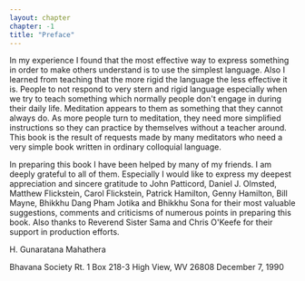 ```yaml
---
layout: chapter
chapter: -1
title: "Preface"
---
```


In my experience I found that the most effective way to express something in order to make others understand is to use the simplest language. Also I learned from teaching that the more rigid the language the less effective it is. People to not respond to very stern and rigid language especially when we try to teach something which normally people don't engage in during their daily life. Meditation appears to them as something that they cannot always do. As more people turn to meditation, they need more simplified instructions so they can practice by themselves without a teacher around. This book is the result of requests made by many meditators who need a very simple book written in ordinary colloquial language.

In preparing this book I have been helped by many of my friends. I am deeply grateful to all of them. Especially I would like to express my deepest appreciation and sincere gratitude to John Patticord, Daniel J. Olmsted, Matthew Flickstein, Carol Flickstein, Patrick Hamilton, Genny Hamilton, Bill Mayne, Bhikkhu Dang Pham Jotika and Bhikkhu Sona for their most valuable suggestions, comments and criticisms of numerous points in preparing this book. Also thanks to Reverend Sister Sama and Chris O'Keefe for their support in production efforts.

H. Gunaratana Mahathera

Bhavana Society
Rt. 1 Box 218-3
High View, WV 26808
December 7, 1990
